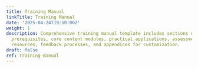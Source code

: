 ```yaml
---
title: Training Manual
linkTitle: Training Manual
date: '2025-04-24T19:50:00Z'
weight: 1
description: Comprehensive training manual template includes sections on purpose,
  prerequisites, core content modules, practical applications, assessment methods,
  resources, feedback processes, and appendices for customization.
draft: false
ref: training-manual
---
```


